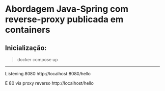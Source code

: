 # Abordagem Java-Spring com reverse-proxy publicada em containers

## Inicialização:
> docker compose up



---
Listening 8080 
http://localhost:8080/hello


E 80 via proxy reverso
http://localhost/hello

